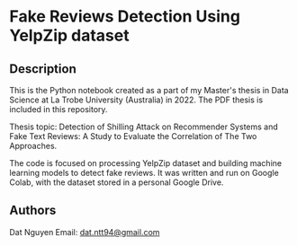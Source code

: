 # Fake Reviews Detection Using YelpZip dataset

## Description

This is the Python notebook created as a part of my Master's thesis in Data Science at La Trobe University (Australia) in 2022. The PDF thesis is included in this repository.

Thesis topic: Detection of Shilling Attack on Recommender Systems and Fake Text Reviews: A Study to Evaluate the Correlation of The Two Approaches.

The code is focused on processing YelpZip dataset and building machine learning models to detect fake reviews. It was written and run on Google Colab, with the dataset stored in a personal Google Drive. 

## Authors
Dat Nguyen
Email: dat.ntt94@gmail.com
